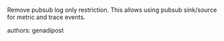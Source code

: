 Remove pubsub log only restriction. This allows using pubsub sink/source for metric and trace events.

authors: genadipost
